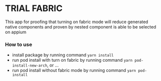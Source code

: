 # TRIAL FABRIC

This app for proofing that turning on fabric mode will reduce generated native components and proven by nested component is able to be selected on appium

### How to use

- install package by running command `yarn install`
- run pod install with turn on fabric by running command `yarn pod-install-new-arch`, or ...
- run pod install without fabric mode by running command `yarn pod-install`
